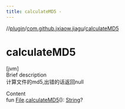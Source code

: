 ```yaml
---
title: calculateMD5 -
---
```

//[plugin](../index.md)/[com.github.jxiaow.jiagu](index.md)/[calculateMD5](calculate-m-d5.md)



# calculateMD5  
[jvm]  
Brief description  
计算文件的md5,出错的话返回null  
  
  
Content  
fun [File](https://docs.oracle.com/javase/8/docs/api/java/io/File.html).[calculateMD5](calculate-m-d5.md)(): [String](https://kotlinlang.org/api/latest/jvm/stdlib/kotlin/-string/index.html)?  



